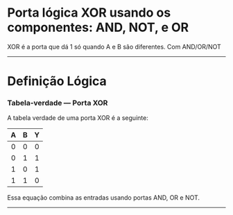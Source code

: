 #  Porta lógica XOR usando os componentes: AND, NOT, e OR

XOR é a porta que dá 1 só quando A e B são diferentes. Com AND/OR/NOT

---

# Definição Lógica

### Tabela-verdade — Porta XOR

A tabela verdade de uma porta XOR é a seguinte:

| A | B | Y  |
|:-:|:-:|:---------:|
| 0 | 0 |     0     |
| 0 | 1 |     1     |
| 1 | 0 |     1     |
| 1 | 1 |     0     |

Essa equação combina as entradas usando portas AND, OR e NOT.

---
